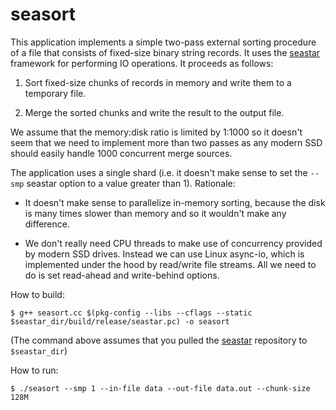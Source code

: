 seasort
=======

This application implements a simple two-pass external sorting procedure of a
file that consists of fixed-size binary string records. It uses the
[seastar](http://github.com/scylladb/seastar) framework for performing IO
operations. It proceeds as follows:

 1. Sort fixed-size chunks of records in memory and write them to a temporary
    file.

 1. Merge the sorted chunks and write the result to the output file.

We assume that the memory:disk ratio is limited by 1:1000 so it doesn't seem
that we need to implement more than two passes as any modern SSD should easily
handle 1000 concurrent merge sources.

The application uses a single shard (i.e. it doesn't make sense to set the
`--smp` seastar option to a value greater than 1). Rationale:

 - It doesn't make sense to parallelize in-memory sorting, because the disk is
   many times slower than memory and so it wouldn't make any difference.

 - We don't really need CPU threads to make use of concurrency provided by
   modern SSD drives. Instead we can use Linux async-io, which is implemented
   under the hood by read/write file streams. All we need to do is set
   read-ahead and write-behind options.

How to build:

```
$ g++ seasort.cc $(pkg-config --libs --cflags --static $seastar_dir/build/release/seastar.pc) -o seasort
```

(The command above assumes that you pulled the
[seastar](https://github.com/scylladb/seastar) repository to `$seastar_dir`)

How to run:

```
$ ./seasort --smp 1 --in-file data --out-file data.out --chunk-size 128M
```
